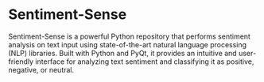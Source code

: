 # Sentiment-Sense
 Sentiment-Sense is a powerful Python repository that performs sentiment analysis on text input using state-of-the-art natural language processing (NLP) libraries. Built with Python and PyQt, it provides an intuitive and user-friendly interface for analyzing text sentiment and classifying it as positive, negative, or neutral.
